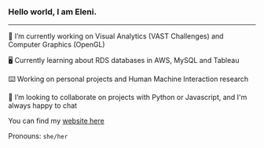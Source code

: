 ### Hello world, I am Eleni.

-----------

🔭 I’m currently working on Visual Analytics (VAST Challenges) and Computer Graphics (OpenGL)

🖥 Currently learning about RDS databases in AWS, MySQL and Tableau

⌨️️ Working on personal projects and Human Machine Interaction research

🌻 I’m looking to collaborate on projects with Python or Javascript, and I'm always happy to chat

You can find my [website here](https://epartakki.github.io/elenipartakki/#)

Pronouns: `she/her`
